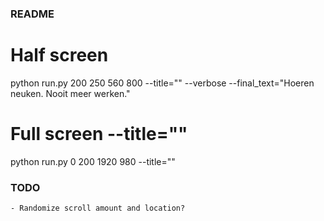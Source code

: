 ### README

# Half screen

python run.py 200 250 560 800 --title="" --verbose --final_text="Hoeren neuken. Nooit meer werken."

# Full screen --title=""

python run.py 0 200 1920 980 --title=""

### TODO
    - Randomize scroll amount and location?
